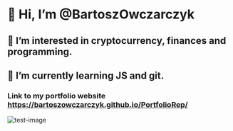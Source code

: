 # 👋 Hi, I’m @BartoszOwczarczyk
## 👀 I’m interested in cryptocurrency, finances and programming.
## 🌱 I’m currently learning JS and git.
### Link to my portfolio website https://bartoszowczarczyk.github.io/PortfolioRep/

 ![test-image](https://user-images.githubusercontent.com/98360369/173226775-84fbd4f4-e08b-44af-8218-c9f839bbdf4c.png)


<!---
BartoszOwczarczyk/BartoszOwczarczyk is a ✨ special ✨ repository because its `README.md` (this file) appears on your GitHub profile.
You can click the Preview link to take a look at your changes.
--->
